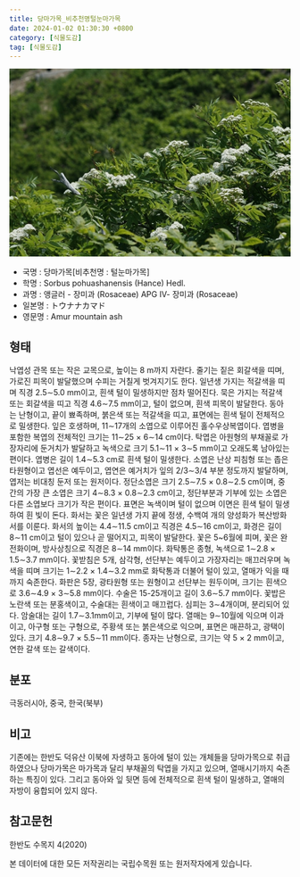 ```yaml
---
title: 당마가목_비추천명털눈마가목
date: 2024-01-02 01:30:30 +0800
category: [식물도감]
tag: [식물도감]
---
```




![당마가목[비추천명 : 털눈마가목]](/assets/img/fileUpload/plants/basic/Rosaceae/Sorbus/17186/1_th2.jpg)
- 국명 : 당마가목[비추천명 : 털눈마가목]
- 학명 : Sorbus pohuashanensis (Hance) Hedl.
- 과명 : 앵글러 - 장미과 (Rosaceae) APG Ⅳ- 장미과 (Rosaceae)
- 일본명 : トウナナカマド
- 영문명 : Amur mountain ash


## 형태
낙엽성 관목 또는 작은 교목으로, 높이는 8 m까지 자란다. 줄기는 짙은 회갈색을 띠며, 가로진 피목이 발달했으며 수피는 거칠게 벗겨지기도 한다. 일년생 가지는 적갈색을 띠며 직경 2.5∼5.0 mm이고, 흰색 털이 밀생하지만 점차 떨어진다. 묵은 가지는 적갈색 또는 회갈색을 띠고 직경 4.6∼7.5 mm이고, 털이 없으며, 흰색 피목이 발달한다. 동아는 난형이고, 끝이 뾰족하며, 붉은색 또는 적갈색을 띠고, 표면에는 흰색 털이 전체적으로 밀생한다. 잎은 호생하며, 11∼17개의 소엽으로 이루어진 홀수우상복엽이다. 엽병을 포함한 복엽의 전체적인 크기는 11∼25 × 6∼14 cm이다. 탁엽은 아원형의 부채꼴로 가장자리에 둔거치가 발달하고 녹색으로 크기 5.1∼11 × 3∼5 mm이고 오래도록 남아있는 편이다. 엽병은 길이 1.4∼5.3 cm로 흰색 털이 밀생한다. 소엽은 난상 피침형 또는 좁은 타원형이고 엽선은 예두이고, 엽연은 예거치가 잎의 2/3∼3/4 부분 정도까지 발달하며, 엽저는 비대칭 둔저 또는 원저이다. 정단소엽은 크기 2.5∼7.5 × 0.8∼2.5 cm이며, 중간의 가장 큰 소엽은 크기 4∼8.3 × 0.8∼2.3 cm이고, 정단부분과 기부에 있는 소엽은 다른 소엽보다 크기가 작은 편이다. 표면은 녹색이며 털이 없으며 이면은 흰색 털이 밀생하여 흰 빛이 돈다. 화서는 꽃은 일년생 가지 끝에 정생, 수백여 개의 양성화가 복산방화서를 이룬다. 화서의 높이는 4.4∼11.5 cm이고 직경은 4.5∼16 cm이고, 화경은 길이 8∼11 cm이고 털이 있으나 곧 떨어지고, 피목이 발달한다. 꽃은 5~6월에 피며, 꽃은 완전화이며, 방사상칭으로 직경은 8∼14 mm이다. 화탁통은 종형, 녹색으로 1∼2.8 × 1.5∼3.7 mm이다. 꽃받침은 5개, 삼각형, 선단부는 예두이고 가장자리는 매끄러우며 녹색을 띠며 크기는 1∼2.2 × 1.4∼3.2 mm로 화탁통과 더불어 털이 있고, 열매가 익을 때까지 숙존한다. 화판은 5장, 광타원형 또는 원형이고 선단부는 원두이며, 크기는 흰색으로 3.6∼4.9 × 3∼5.8 mm이다. 수술은 15-25개이고 길이 3.6∼5.7 mm이다. 꽃밥은 노란색 또는 분홍색이고, 수술대는 흰색이고 매끄럽다. 심피는 3∼4개이며, 분리되어 있다. 암술대는 길이 1.7∼3.1mm이고, 기부에 털이 많다. 열매는 9∼10월에 익으며 이과이고, 아구형 또는 구형으로, 주황색 또는 붉은색으로 익으며, 표면은 매끈하고, 광택이 있다. 크기 4.8∼9.7 × 5.5∼11 mm이다. 종자는 난형으로, 크기는 약 5 × 2 mm이고, 연한 갈색 또는 갈색이다.
## 분포
극동러시아, 중국, 한국(북부)
## 비고
기존에는 한반도 덕유산 이북에 자생하고 동아에 털이 있는 개체들을 당마가목으로 취급하였으나 당마가목은 마가목과 달리 부채꼴의 탁엽을 가지고 있으며, 열매시기까지 숙존하는 특징이 있다. 그리고 동아와 잎 뒷면 등에 전체적으로 흰색 털이 밀생하고, 열매의 자방이 융합되어 있지 않다. 
## 참고문헌
한반도 수목지 4(2020)






본 데이터에 대한 모든 저작권리는 국립수목원 또는 원저작자에게 있습니다.
